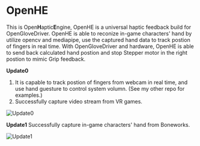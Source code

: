 # OpenHE
This is Open**H**aptic**E**ngine, OpenHE is a universal haptic feedback build for OpenGloveDriver. OpenHE is able to reconize in-game characters' hand by utilize opencv and mediapipe, use the captured hand data to track postion of fingers in real time. With OpenGloveDriver and hardware, OpenHE is able to send back calculated hand postion and stop Stepper motor in the right postion to mimic Grip feedback.

**Update0**

1.  It is capable to track postion of fingers from webcam in real time, and use hand guesture to control system volumn. (See my other repo for examples.)
2.  Successfully capture video stream from VR games.

![Update0](https://github.com/RyanPiao/WindowCapture/blob/main/screenshots/WindowCapture.png)

**Update1**
Successfully capture in-game characters' hand from Boneworks.

![Update1](https://github.com/RyanPiao/WindowCapture/blob/main/screenshots/in-game-hand-tranking.png)
